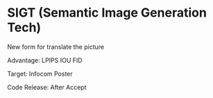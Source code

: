 # SIGT (Semantic Image Generation Tech)
New form for translate the picture

Advantage: LPIPS IOU FID

Target: Infocom Poster 

Code Release: After Accept
